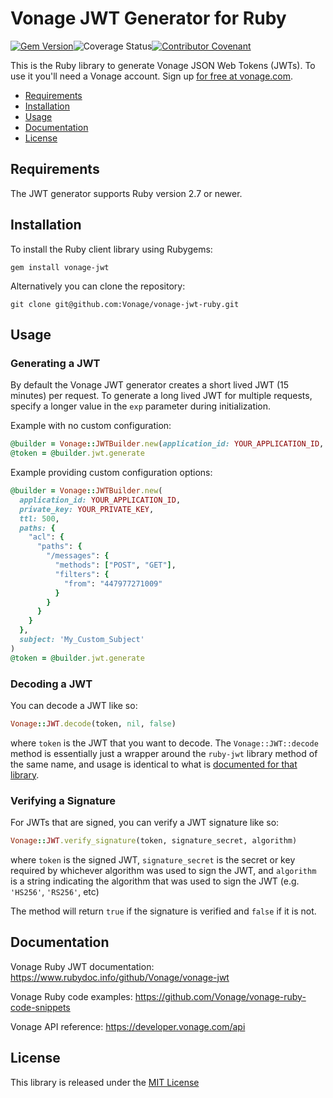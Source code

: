 # Vonage JWT Generator for Ruby

[![Gem Version](https://badge.fury.io/rb/vonage-jwt.svg)](https://badge.fury.io/rb/vonage-jwt)![Coverage Status](https://github.com/Vonage/vonage-jwt-ruby/workflows/CI/badge.svg)[![Contributor Covenant](https://img.shields.io/badge/Contributor%20Covenant-v2.0%20adopted-ff69b4.svg)](CODE_OF_CONDUCT.md)

This is the Ruby library to generate Vonage JSON Web Tokens (JWTs). To use it you'll
need a Vonage account. Sign up [for free at vonage.com][signup].

* [Requirements](#requirements)
* [Installation](#installation)
* [Usage](#usage)
* [Documentation](#documentation)
* [License](#license)

## Requirements

The JWT generator supports Ruby version 2.7 or newer.

## Installation

To install the Ruby client library using Rubygems:

    gem install vonage-jwt

Alternatively you can clone the repository:

    git clone git@github.com:Vonage/vonage-jwt-ruby.git

## Usage

### Generating a JWT

By default the Vonage JWT generator creates a short lived JWT (15 minutes) per request.
To generate a long lived JWT for multiple requests, specify a longer value in the `exp`
parameter during initialization.

Example with no custom configuration:

```ruby
@builder = Vonage::JWTBuilder.new(application_id: YOUR_APPLICATION_ID, private_key: YOUR_PRIVATE_KEY)
@token = @builder.jwt.generate
```

Example providing custom configuration options:

```ruby
@builder = Vonage::JWTBuilder.new(
  application_id: YOUR_APPLICATION_ID,
  private_key: YOUR_PRIVATE_KEY,
  ttl: 500,
  paths: {
    "acl": {
      "paths": {
        "/messages": {
          "methods": ["POST", "GET"],
          "filters": {
            "from": "447977271009"
          }
        }
      }
    }
  },
  subject: 'My_Custom_Subject'
)
@token = @builder.jwt.generate
```

### Decoding a JWT

You can decode a JWT like so:

```ruby
Vonage::JWT.decode(token, nil, false)
```

where `token` is the JWT that you want to decode. The `Vonage::JWT::decode` method is essentially just a wrapper around the `ruby-jwt` library method of the same name, and usage is identical to what is [documented for that library](https://github.com/jwt/ruby-jwt#algorithms-and-usage).

### Verifying a Signature

For JWTs that are signed, you can verify a JWT signature like so:

```ruby
Vonage::JWT.verify_signature(token, signature_secret, algorithm)
```

where `token` is the signed JWT, `signature_secret` is the secret or key required by whichever algorithm was used to sign the JWT, and `algorithm` is a string indicating the algorithm that was used to sign the JWT (e.g. `'HS256'`, `'RS256'`, etc)

The method will return `true` if the signature is verified and `false` if it is not.

## Documentation

Vonage Ruby JWT documentation: https://www.rubydoc.info/github/Vonage/vonage-jwt

Vonage Ruby code examples: https://github.com/Vonage/vonage-ruby-code-snippets

Vonage API reference: https://developer.vonage.com/api

## License

This library is released under the [MIT License][license]

[signup]: https://ui.idp.vonage.com/ui/auth/registration?utm_source=DEV_REL&utm_medium=github&utm_campaign=ruby-client-library
[license]: LICENSE.txt
